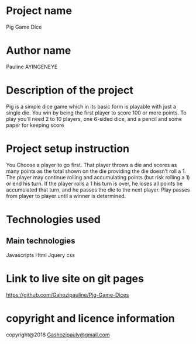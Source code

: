 # Project name
Pig Game Dice
# Author name
Pauline AYINGENEYE
# Description of the project
Pig is a simple dice game which in its basic form is playable with just a single die. You win by being the first player to score 100 or more points. To play you'll need 2 to 10 players, one 6-sided dice, and a pencil and some paper for keeping score 
# Project setup instruction
 You Choose a player to go first. That player throws a die and scores as many points as the total shown on the die providing the die doesn’t roll a 1. The player may continue rolling and accumulating points (but risk rolling a 1) or end his turn. If the player rolls a 1 his turn is over, he loses all points he accumulated that turn, and he passes the die to the next player. Play passes from player to player until a winner is determined.
 # Technologies used
 ## Main technologies
 Javascripts
 Html
 Jquery
 css
 # Link to live site on git pages
 https://github.com/Gahozipauline/Pig-Game-Dices
 # copyright and licence information
 copyright@2018 Gashozipauly@gmail.com